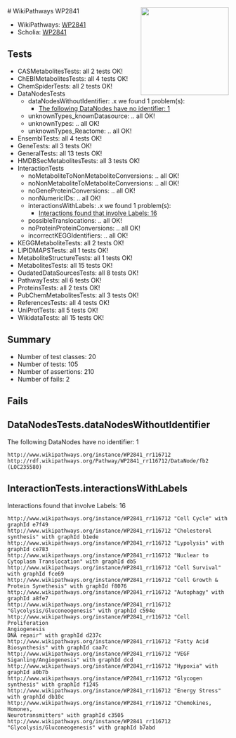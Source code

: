 <img style="float: right; width: 200px" src="https://upload.wikimedia.org/wikipedia/commons/thumb/8/83/Wplogo_with_text_500.png/640px-Wplogo_with_text_500.png" />
# WikiPathways WP2841

* WikiPathways: [WP2841](https://new.wikipathways.org/pathways/WP2841)
* Scholia: [WP2841](https://scholia.toolforge.org/wikipathways/WP2841)
## Tests
* CASMetabolitesTests: all 2 tests OK!
* ChEBIMetabolitesTests: all 4 tests OK!
* ChemSpiderTests: all 2 tests OK!
* DataNodesTests
    * dataNodesWithoutIdentifier: .x we found 1 problem(s):
        * [The following DataNodes have no identifier: 1](#d2d32fa0)
    * unknownTypes_knownDatasource: .. all OK!
    * unknownTypes: .. all OK!
    * unknownTypes_Reactome: .. all OK!
* EnsemblTests: all 4 tests OK!
* GeneTests: all 3 tests OK!
* GeneralTests: all 13 tests OK!
* HMDBSecMetabolitesTests: all 3 tests OK!
* InteractionTests
    * noMetaboliteToNonMetaboliteConversions: .. all OK!
    * noNonMetaboliteToMetaboliteConversions: .. all OK!
    * noGeneProteinConversions: .. all OK!
    * nonNumericIDs: .. all OK!
    * interactionsWithLabels: .x we found 1 problem(s):
        * [Interactions found that involve Labels: 16](#fe97a8be)
    * possibleTranslocations: .. all OK!
    * noProteinProteinConversions: .. all OK!
    * incorrectKEGGIdentifiers: .. all OK!
* KEGGMetaboliteTests: all 2 tests OK!
* LIPIDMAPSTests: all 1 tests OK!
* MetaboliteStructureTests: all 1 tests OK!
* MetabolitesTests: all 15 tests OK!
* OudatedDataSourcesTests: all 8 tests OK!
* PathwayTests: all 6 tests OK!
* ProteinsTests: all 2 tests OK!
* PubChemMetabolitesTests: all 3 tests OK!
* ReferencesTests: all 4 tests OK!
* UniProtTests: all 5 tests OK!
* WikidataTests: all 15 tests OK!


## Summary

* Number of test classes: 20
* Number of tests: 105
* Number of assertions: 210
* Number of fails: 2

## Fails

<a name="d2d32fa0" />

## DataNodesTests.dataNodesWithoutIdentifier

The following DataNodes have no identifier: 1
```
http://www.wikipathways.org/instance/WP2841_rr116712 http://rdf.wikipathways.org/Pathway/WP2841_rr116712/DataNode/fb2 (LOC235580)
```

<a name="fe97a8be" />

## InteractionTests.interactionsWithLabels

Interactions found that involve Labels: 16
```
http://www.wikipathways.org/instance/WP2841_rr116712 "Cell Cycle" with graphId e7f49
http://www.wikipathways.org/instance/WP2841_rr116712 "Cholesterol synthesis" with graphId b1ede
http://www.wikipathways.org/instance/WP2841_rr116712 "Lypolysis" with graphId ce783
http://www.wikipathways.org/instance/WP2841_rr116712 "Nuclear to Cytoplasm Translocation" with graphId db5
http://www.wikipathways.org/instance/WP2841_rr116712 "Cell Survival" with graphId fce69
http://www.wikipathways.org/instance/WP2841_rr116712 "Cell Growth & Protein Synethesis" with graphId f8076
http://www.wikipathways.org/instance/WP2841_rr116712 "Autophagy" with graphId a8fe7
http://www.wikipathways.org/instance/WP2841_rr116712 "Glycolysis/Gluconeogenesis" with graphId c594e
http://www.wikipathways.org/instance/WP2841_rr116712 "Cell Proliferation
Angiogenesis
DNA repair" with graphId d237c
http://www.wikipathways.org/instance/WP2841_rr116712 "Fatty Acid Biosynthesis" with graphId caa7c
http://www.wikipathways.org/instance/WP2841_rr116712 "VEGF Siganling/Angiogenesis" with graphId dcd
http://www.wikipathways.org/instance/WP2841_rr116712 "Hypoxia" with graphId a0b7b
http://www.wikipathways.org/instance/WP2841_rr116712 "Glycogen synthesis" with graphId f1245
http://www.wikipathways.org/instance/WP2841_rr116712 "Energy Stress" with graphId db10c
http://www.wikipathways.org/instance/WP2841_rr116712 "Chemokines, 
Homones, 
Neurotransmitters" with graphId c3505
http://www.wikipathways.org/instance/WP2841_rr116712 "Glycolysis/Gluconeogenesis" with graphId b7abd
```


